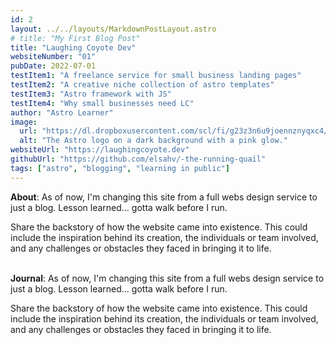 ```yaml
---
id: 2
layout: ../../layouts/MarkdownPostLayout.astro
# title: "My First Blog Post"
title: "Laughing Coyote Dev"
websiteNumber: "01"
pubDate: 2022-07-01
testItem1: "A freelance service for small business landing pages"
testItem2: "A creative niche collection of astro templates"
testItem3: "Astro framework with JS"
testItem4: "Why small businesses need LC"
author: "Astro Learner"
image:
  url: "https://dl.dropboxusercontent.com/scl/fi/g23z3n6u9joennznyqxc4/lc-9-20-24.png?rlkey=q75joo6od6ixkfoxr9q57kfkb&st=nb5wvp4s&dl=0"
  alt: "The Astro logo on a dark background with a pink glow."
websiteUrl: "https://laughingcoyote.dev"
githubUrl: "https://github.com/elsahv/-the-running-quail"
tags: ["astro", "blogging", "learning in public"]
---
```


**About**: As of now, I'm changing this site from a full webs design service to just a blog. Lesson learned... gotta walk before I run.

Share the backstory of how the website came into existence. This could include the inspiration behind its creation, the individuals or team involved, and any challenges or obstacles they faced in bringing it to life.
<br><br>

**Journal**: As of now, I'm changing this site from a full webs design service to just a blog. Lesson learned... gotta walk before I run.

Share the backstory of how the website came into existence. This could include the inspiration behind its creation, the individuals or team involved, and any challenges or obstacles they faced in bringing it to life.
